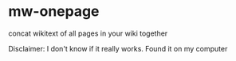 # mw-onepage

concat wikitext of all pages in your wiki together

Disclaimer: I don't know if it really works. Found it on my computer
